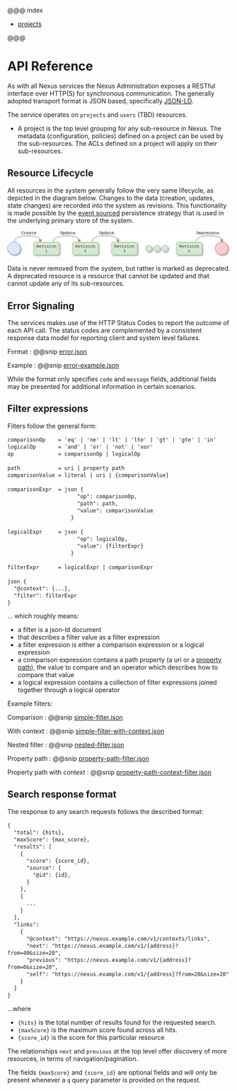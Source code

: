 @@@ index

* [projects](projects.md)

@@@

# API Reference

As with all Nexus services the Nexus Administration exposes a RESTful interface over HTTP(S) for synchronous communication. 
The generally adopted transport format is JSON based, specifically [JSON-LD](https://json-ld.org/).

The service operates on `projects` and `users` (TBD) resources. 

- A project is the top level grouping for any sub-resource in Nexus. 
The metadata (configuration, policies) defined on a project can be used by the sub-resources. The ACLs defined on a project will apply on their sub-resources.


## Resource Lifecycle

All resources in the system generally follow the very same lifecycle, as depicted in the diagram below.  Changes to the
data (creation, updates, state changes) are recorded into the system as revisions.  This functionality is made possible
by the [event sourced](https://martinfowler.com/eaaDev/EventSourcing.html) persistence strategy that is used in the
underlying primary store of the system.

![Resource Lifecycle](../assets/api-reference/resource-lifecycle.png)

Data is never removed from the system, but rather is marked as deprecated. 
A deprecated resource is a resource that cannot be updated and that cannot update any of its sub-resources.


## Error Signaling

The services makes use of the HTTP Status Codes to report the outcome of each API call.  The status codes are
complemented by a consistent response data model for reporting client and system level failures.

Format
:   @@snip [error.json](../assets/api-reference/error.json)

Example
:   @@snip [error-example.json](../assets/api-reference/error-example.json)

While the format only specifies `code` and `message` fields, additional fields may be presented for additional
information in certain scenarios.


## Filter expressions

Filters follow the general form:

```
comparisonOp    = 'eq' | 'ne' | 'lt' | 'lte' | 'gt' | 'gte' | 'in'
logicalOp       = 'and' | 'or' | 'not' | 'xor'
op              = comparisonOp | logicalOp

path            = uri | property path
comparisonValue = literal | uri | {comparisonValue}

comparisonExpr  = json {
                      "op": comparisonOp,
                      "path": path,
                      "value": comparisonValue
                    }

logicalExpr     = json {
                      "op": logicalOp,
                      "value": {filterExpr}
                    }

filterExpr      = logicalExpr | comparisonExpr

json {
  "@context": {...},
  "filter": filterExpr
}
```
... which roughly means:

- a filter is a json-ld document
- that describes a filter value as a filter expression
- a filter expression is either a comparison expression or a logical expression
- a comparison expression contains a path property (a uri or a [property path](https://www.w3.org/TR/sparql11-query/#propertypaths)), the value to compare and an
  operator which describes how to compare that value
- a logical expression contains a collection of filter expressions joined together through a logical operator


Example filters:

Comparison
:   @@snip [simple-filter.json](../assets/api-reference/filter/simple-filter.json)

With context
:   @@snip [simple-filter-with-context.json](../assets/api-reference/filter/simple-filter-with-context.json)

Nested filter
:   @@snip [nested-filter.json](../assets/api-reference/filter/nested-filter.json)

Property path
:   @@snip [property-path-filter.json](../assets/api-reference/filter/property-path-filter.json)

Property path with context
:   @@snip [property-path-context-filter.json](../assets/api-reference/filter/property-path-context-filter.json)

## Search response format

The response to any search requests follows the described format:

```
{
  "total": {hits},
  "maxScore": {max_score},
  "results": [
    {
      "score": {score_id},
      "source": {
        "@id": {id},
      }
    },
    {
      ...
    }
  ],
  "links": 
    {
      "@context": "https://nexus.example.com/v1/contexts/links",
      "next": "https://nexus.example.com/v1/{address}?from=40&size=20",
      "previous": "https://nexus.example.com/v1/{address}?from=0&size=20",
      "self": "https://nexus.example.com/v1/{address}?from=20&size=20"
    }
  ]
}
```

...where

* `{hits}` is the total number of results found for the requested search.
* `{maxScore}` is the maximum score found across all hits.
* `{score_id}` is the score for this particular resource

The relationships `next` and `previous` at the top level offer discovery of more resources, in terms of navigation/pagination. 

The fields `{maxScore}` and `{score_id}` are optional fields and will only be present whenever a `q` query parameter is provided on the request.